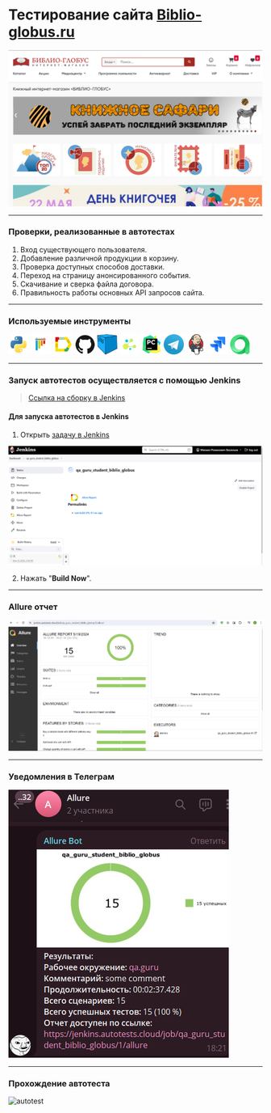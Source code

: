 # Тестирование сайта <a target="_blank" href="https://www.biblio-globus.ru/">Biblio-globus.ru</a>

![main page screenshot](resources/pics/main_page.png)

---
### Проверки, реализованные в автотестах
1. Вход существующего пользователя.
2. Добавление различной продукции в корзину.
3. Проверка доступных способов доставки.
4. Переход на страницу анонсированного события.
5. Скачивание и сверка файла договора.
6. Правильность работы основных API запросов сайта.

---

### Используемые инструменты
<img title="Python" src="resources/pics/icons/python.svg" height="40" width="40"/> <img title="Pytest" src="resources/pics/icons/pytest.svg" height="40" width="40"/> <img title="Allure Report" src="resources/pics/icons/allure_report.png" height="40" width="40"/> <img title="GitHub" src="resources/pics/icons/github.svg" height="40" width="40"/> <img title="Selenoid" src="resources/pics/icons/selenoid.png" height="40" width="40"/> <img title="Selene" src="resources/pics/icons/selene.png" height="40" width="40"/> <img title="Pycharm" src="resources/pics/icons/pycharm-original.svg" height="40" width="40"/> <img title="Telegram" src="resources/pics/icons/telegram.png" height="40" width="40"/> <img title="Jenkins" src="resources/pics/icons/jenkins-original.svg" height="40" width="40"/> <img title="Jira" src="resources/pics/icons/jira.svg" height="40" width="40"/> <img title="Jira" src="resources/pics/icons/allure_testops.png" height="40" width="40"/>

---

### Запуск автотестов осуществляется с помощью Jenkins
> [Ссылка на сборку в Jenkins](https://jenkins.autotests.cloud/job/qa_guru_student_biblio_globus/)

#### Для запуска автотестов в Jenkins
1. Открыть [задачу в Jenkins](https://jenkins.autotests.cloud/job/qa_guru_student_biblio_globus/)

![jenkins job main page](resources/pics/jenkins_view.png)

2. Нажать "**Build Now**".

---

### Allure отчет

![allure_report main page](resources/pics/allure_report.png)

---

### Уведомления в Телеграм

![telegram_notification](resources/pics/telegram_bot.png)

---

### Прохождение автотеста

![autotest](resources/pics/video.gif)
